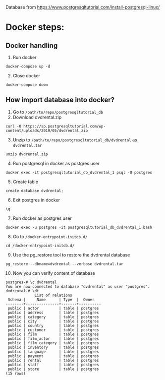 Database from https://www.postgresqltutorial.com/install-postgresql-linux/

# Docker steps:

## Docker handling

1. Run docker
```
docker-compose up -d
```
2. Close docker
```
docker-compose down
```

## How import database into docker?

1. Go to `/path/to/repo/postgresqltutorial_db`
2. Download dvdrental.zip 
```
curl -O https://sp.postgresqltutorial.com/wp-content/uploads/2019/05/dvdrental.zip
```
3. Unzip to `/path/to/repo/postgresqltutorial_db/dvdrental` as `dvdrental.tar`
```
unzip dvdrental.zip
```
4. Run postgresql in docker as postgres user
```
docker exec -it postgresqltutorial_db_dvdrental_1 psql -U postgres
```
5. Create table
```
create database dvdrental;
```
6. Exit postgres in docker
```
\q
```
7. Run docker as postgres user
```
docker exec -u postgres -it postgresqltutorial_db_dvdrental_1 bash
```
8. Go to `/docker-entrypoint-initdb.d/`
```
cd /docker-entrypoint-initdb.d/
```
9. Use the pg_restore tool to restore the dvdrental database
```
pg_restore --dbname=dvdrental --verbose dvdrental.tar
```
10. Now you can verify content of database
```
postgres-# \c dvdrental
You are now connected to database "dvdrental" as user "postgres".
dvdrental-# \dt
             List of relations
 Schema |     Name      | Type  |  Owner   
--------+---------------+-------+----------
 public | actor         | table | postgres
 public | address       | table | postgres
 public | category      | table | postgres
 public | city          | table | postgres
 public | country       | table | postgres
 public | customer      | table | postgres
 public | film          | table | postgres
 public | film_actor    | table | postgres
 public | film_category | table | postgres
 public | inventory     | table | postgres
 public | language      | table | postgres
 public | payment       | table | postgres
 public | rental        | table | postgres
 public | staff         | table | postgres
 public | store         | table | postgres
(15 rows)
```
